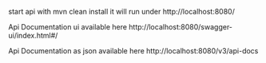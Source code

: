 start api with mvn clean install
it will run under http://localhost:8080/

Api Documentation ui available here
http://localhost:8080/swagger-ui/index.html#/

Api Documentation as json available here
http://localhost:8080/v3/api-docs